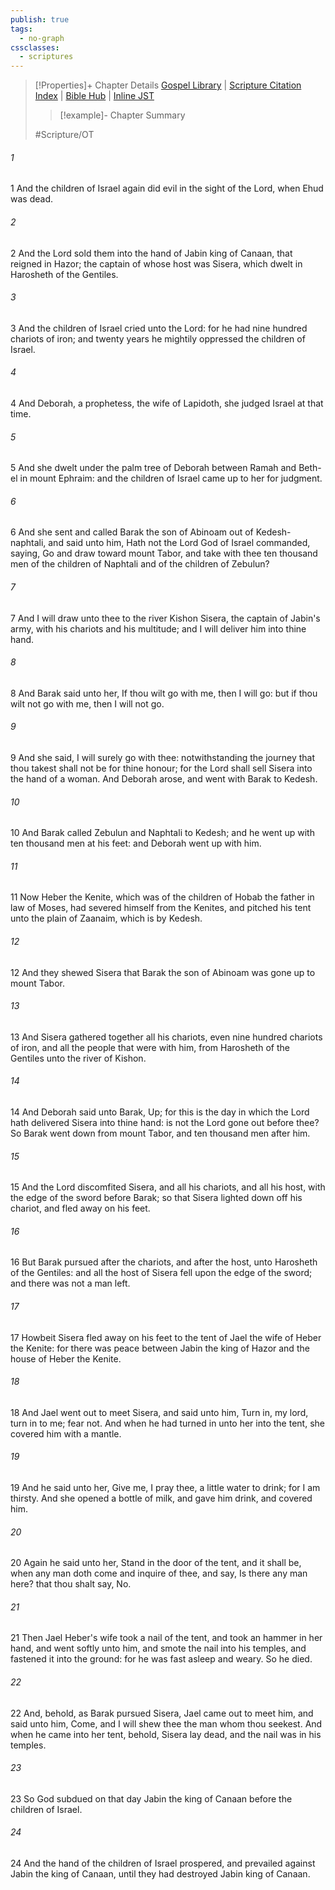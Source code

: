 ```yaml
---
publish: true
tags:
  - no-graph
cssclasses:
  - scriptures
---
```

>[!Properties]+ Chapter Details
>[Gospel Library](https://churchofjesuschrist.org/study/scriptures/ot/judg/4?lang=eng)    |    [Scripture Citation Index](https://scriptures.byu.edu/#06b04::c06b04)    |    [Bible Hub](https://biblehub.com/judges/4.htm)    |    [Inline JST](https://scripturetoolbox.com/html/ic/Judges/4.html)
>>[!example]- Chapter Summary
>> 
> 
>
>#Scripture/OT
###### 1
1 And the children of Israel again did evil in the sight of the Lord, when Ehud was dead.
###### 2
2 And the Lord sold them into the hand of Jabin king of Canaan, that reigned in Hazor; the captain of whose host was Sisera, which dwelt in Harosheth of the Gentiles.
###### 3
3 And the children of Israel cried unto the Lord: for he had nine hundred chariots of iron; and twenty years he mightily oppressed the children of Israel.
###### 4
4 And Deborah, a prophetess, the wife of Lapidoth, she judged Israel at that time.
###### 5
5 And she dwelt under the palm tree of Deborah between Ramah and Beth-el in mount Ephraim: and the children of Israel came up to her for judgment.
###### 6
6 And she sent and called Barak the son of Abinoam out of Kedesh-naphtali, and said unto him, Hath not the Lord God of Israel commanded, saying, Go and draw toward mount Tabor, and take with thee ten thousand men of the children of Naphtali and of the children of Zebulun?
###### 7
7 And I will draw unto thee to the river Kishon Sisera, the captain of Jabin's army, with his chariots and his multitude; and I will deliver him into thine hand.
###### 8
8 And Barak said unto her, If thou wilt go with me, then I will go: but if thou wilt not go with me, then I will not go.
###### 9
9 And she said, I will surely go with thee: notwithstanding the journey that thou takest shall not be for thine honour; for the Lord shall sell Sisera into the hand of a woman. And Deborah arose, and went with Barak to Kedesh.
###### 10
10 And Barak called Zebulun and Naphtali to Kedesh; and he went up with ten thousand men at his feet: and Deborah went up with him.
###### 11
11 Now Heber the Kenite, which was of the children of Hobab the father in law of Moses, had severed himself from the Kenites, and pitched his tent unto the plain of Zaanaim, which is by Kedesh.
###### 12
12 And they shewed Sisera that Barak the son of Abinoam was gone up to mount Tabor.
###### 13
13 And Sisera gathered together all his chariots, even nine hundred chariots of iron, and all the people that were with him, from Harosheth of the Gentiles unto the river of Kishon.
###### 14
14 And Deborah said unto Barak, Up; for this is the day in which the Lord hath delivered Sisera into thine hand: is not the Lord gone out before thee? So Barak went down from mount Tabor, and ten thousand men after him.
###### 15
15 And the Lord discomfited Sisera, and all his chariots, and all his host, with the edge of the sword before Barak; so that Sisera lighted down off his chariot, and fled away on his feet.
###### 16
16 But Barak pursued after the chariots, and after the host, unto Harosheth of the Gentiles: and all the host of Sisera fell upon the edge of the sword; and there was not a man left.
###### 17
17 Howbeit Sisera fled away on his feet to the tent of Jael the wife of Heber the Kenite: for there was peace between Jabin the king of Hazor and the house of Heber the Kenite.
###### 18
18 And Jael went out to meet Sisera, and said unto him, Turn in, my lord, turn in to me; fear not. And when he had turned in unto her into the tent, she covered him with a mantle.
###### 19
19 And he said unto her, Give me, I pray thee, a little water to drink; for I am thirsty. And she opened a bottle of milk, and gave him drink, and covered him.
###### 20
20 Again he said unto her, Stand in the door of the tent, and it shall be, when any man doth come and inquire of thee, and say, Is there any man here? that thou shalt say, No.
###### 21
21 Then Jael Heber's wife took a nail of the tent, and took an hammer in her hand, and went softly unto him, and smote the nail into his temples, and fastened it into the ground: for he was fast asleep and weary. So he died.
###### 22
22 And, behold, as Barak pursued Sisera, Jael came out to meet him, and said unto him, Come, and I will shew thee the man whom thou seekest. And when he came into her tent, behold, Sisera lay dead, and the nail was in his temples.
###### 23
23 So God subdued on that day Jabin the king of Canaan before the children of Israel.
###### 24
24 And the hand of the children of Israel prospered, and prevailed against Jabin the king of Canaan, until they had destroyed Jabin king of Canaan.
